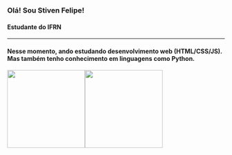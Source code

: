 <h3>Olá! Sou Stiven Felipe!</h3>
<h4>Estudante do IFRN</h4>
<hr/>
<h4>Nesse momento, ando estudando desenvolvimento web (HTML/CSS/JS).<br/>Mas também tenho conhecimento em linguagens como Python.</h4>

<div style="display: flex; width: 100%;">
  <img src="https://github-readme-stats.vercel.app/api?username=StivenF0&show_icons=true&theme=tokyonight" height="180em"/>
  <img src="https://github-readme-stats.vercel.app/api/top-langs/?username=StivenF0&theme=tokyonight&layout=compact" height="180em"/>
</div>


<!--
**StivenF0/StivenF0** is a ✨ _special_ ✨ repository because its `README.md` (this file) appears on your GitHub profile.

Here are some ideas to get you started:

- 🔭 I’m currently working on ...
- 🌱 I’m currently learning ...
- 👯 I’m looking to collaborate on ...
- 🤔 I’m looking for help with ...
- 💬 Ask me about ...
- 📫 How to reach me: ...
- 😄 Pronouns: ...
- ⚡ Fun fact: ...
-->
